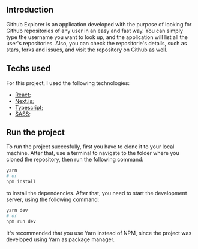 ## Introduction

Github Explorer is an application developed with the purpose of looking for Github repositories of any user in an easy and fast way. You can simply type the username you want to look up, and the application will list all the user's repositories. Also, you can check the repositorie's details, such as stars, forks and issues, and visit the repository on Github as well.

## Techs used

For this project, I used the following technologies:

- [React](https://reactjs.org);
- [Next.js](https://nextjs.org);
- [Typescript](https://www.typescriptlang.org);
- [SASS](https://sass-lang.com);

## Run the project

To run the project succesfully, first you have to clone it to your local machine. After that, use a terminal to navigate to the folder where you cloned the repository, then run the following command:

```bash
yarn
# or
npm install
```

to install the dependencies. After that, you need to start the development server, using the following command:

```bash
yarn dev
# or
npm run dev
```

It's recommended that you use Yarn instead of NPM, since the project was developed using Yarn as package manager.

